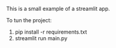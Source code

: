 This is a small example of a streamlit app.

To tun the project:
1. pip install -r requirements.txt
2. streamlit run main.py